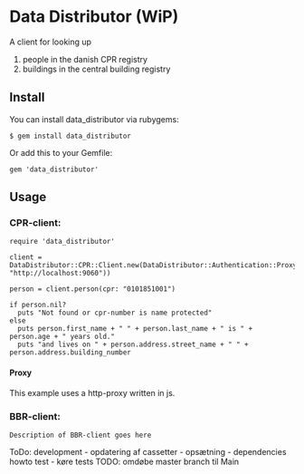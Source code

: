 # Data Distributor (WiP)

A client for looking up 
  1. people in the danish CPR registry
  2. buildings in the central building registry

## Install
You can install data_distributor via rubygems:
````
$ gem install data_distributor
````  
Or add this to your Gemfile:
````
gem 'data_distributor'
````


## Usage

### CPR-client:


````
require 'data_distributor'

client = DataDistributor::CPR::Client.new(DataDistributor::Authentication::Proxy.new(proxy_host: "http://localhost:9060"))

person = client.person(cpr: "0101851001")

if person.nil?
  puts "Not found or cpr-number is name protected"
else
  puts person.first_name + " " + person.last_name + " is " + person.age + " years old."
  puts "and lives on " + person.address.street_name + " " + person.address.building_number

````
#### Proxy
This example uses a http-proxy written in js.



### BBR-client:
````
Description of BBR-client goes here
````



ToDo: development - opdatering af cassetter - opsætning - dependencies
howto test - køre tests
TODO: omdøbe master branch til Main

